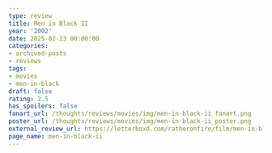 ```yaml
---
type: review
title: Men in Black II
year: '2002'
date: 2025-02-23 00:00:00
categories:
- archived-posts
- reviews
tags:
- movies
- men-in-black
draft: false
rating: 2.5
has_spoilers: false
fanart_url: /thoughts/reviews/movies/img/men-in-black-ii_fanart.png
poster_url: /thoughts/reviews/movies/img/men-in-black-ii_poster.png
external_review_url: https://letterboxd.com/ratheronfire/film/men-in-black-ii/
page_name: men-in-black-ii
---
```


